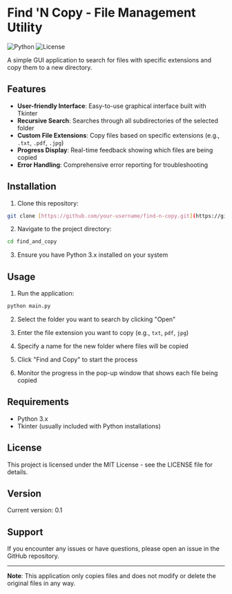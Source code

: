 # Find 'N Copy - File Management Utility

![Python](https://img.shields.io/badge/Python-3.x-blue.svg)
![License](https://img.shields.io/badge/License-MIT-green.svg)

A simple GUI application to search for files with specific extensions and copy them to a new directory.

## Features

- **User-friendly Interface**: Easy-to-use graphical interface built with Tkinter
- **Recursive Search**: Searches through all subdirectories of the selected folder
- **Custom File Extensions**: Copy files based on specific extensions (e.g., `.txt`, `.pdf`, `.jpg`)
- **Progress Display**: Real-time feedback showing which files are being copied
- **Error Handling**: Comprehensive error reporting for troubleshooting

## Installation

1. Clone this repository:
```bash
git clone [https://github.com/your-username/find-n-copy.git](https://github.com/andreipirone/find_and_copy.git)
```

2. Navigate to the project directory:
```bash
cd find_and_copy
```

3. Ensure you have Python 3.x installed on your system

## Usage

1. Run the application:
```bash
python main.py
```

2. Select the folder you want to search by clicking "Open"

3. Enter the file extension you want to copy (e.g., `txt`, `pdf`, `jpg`)

4. Specify a name for the new folder where files will be copied

5. Click "Find and Copy" to start the process

6. Monitor the progress in the pop-up window that shows each file being copied

## Requirements

- Python 3.x
- Tkinter (usually included with Python installations)

## License

This project is licensed under the MIT License - see the LICENSE file for details.

## Version

Current version: 0.1

## Support

If you encounter any issues or have questions, please open an issue in the GitHub repository.

---

**Note**: This application only copies files and does not modify or delete the original files in any way.
